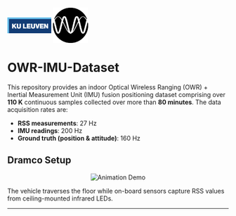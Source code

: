 <img src="./images/kuleuven.png" alt="logo1" width="100" style="vertical-align:middle;" /> <img src="./images/logo-black.png" alt="logo2" width="80" style="vertical-align:middle;" />

# OWR-IMU-Dataset 
This repository provides an indoor Optical Wireless Ranging (OWR) + Inertial Measurement Unit (IMU) fusion positioning dataset comprising over **110 K** continuous samples collected over more than **80 minutes**. The data acquisition rates are:

- **RSS measurements**: 27 Hz  
- **IMU readings**: 200 Hz  
- **Ground truth (position & attitude)**: 160 Hz  

## Dramco Setup

<p align="center">
  <img src="./images/Dramco_setup.gif" alt="Animation Demo" width="200">
</p>

The vehicle traverses the floor while on-board sensors capture RSS values from ceiling-mounted infrared LEDs.

---
